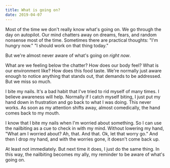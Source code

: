 ```yaml
---
title: What is going on?
date: 2019-04-07
---
```


Most of the time we don't really know what's going on. We go through the day on autopilot. Our mind chatters away on dreams, fears, and random nonsense most of the time. Sometimes there are practical thoughts: "I'm hungry now." "I should work on that thing today."

But we're almost never aware of what's going on _right now_.

What are we feeling below the chatter? How does our body feel? What is our environment like? How does this food taste. We're normally just aware enough to notice anything that stands out, that demands to be addressed. But we miss so much.

I bite my nails. It's a bad habit that I've tried to rid myself of many times. I believe awareness will help. Normally if I catch myself biting, I just put my hand down in frustration and go back to what I was doing. This never works. As soon as my attention shifts away, almost comedically, the hand comes back to my mouth.

I know that I bite my nails when I'm worried about something. So I can use the nailbiting as a cue to check in with my mind. Without lowering my hand, "What am I worried about? Ah, that. And that. Ok, let that worry go." And then I drop my hand, and with the worries gone, it doesn't come back up.

At least not immediately. But next time it does, I just do the same thing. In this way, the nailbiting becomes my ally, my reminder to be aware of what's going on.
